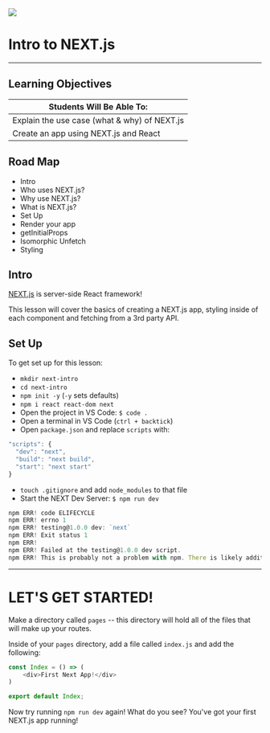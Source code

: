 <img src="https://upload.wikimedia.org/wikipedia/commons/thumb/8/8e/Nextjs-logo.svg/1280px-Nextjs-logo.svg.png">

# Intro to NEXT.js
---

## Learning Objectives

| Students Will Be Able To: |
| --- |
| Explain the use case (what & why) of NEXT.js |
| Create an app using NEXT.js and React |

## Road Map

- Intro
- Who uses NEXT.js?
- Why use NEXT.js?
- What is NEXT.js?
- Set Up
- Render your app
- getInitialProps
- Isomorphic Unfetch
- Styling

## Intro

[NEXT.js](https://nextjs.org/) is server-side React framework!

This lesson will cover the basics of creating a NEXT.js app, styling inside of each component and fetching from a 3rd party API.

## Set Up

To get set up for this lesson:

- `mkdir next-intro`
- `cd next-intro`
- `npm init -y` (`-y` sets defaults)
- `npm i react react-dom next`
- Open the project in VS Code: `$ code .`
- Open a terminal in VS Code (`ctrl + backtick`)
- Open `package.json` and replace `scripts` with:
```js
"scripts": {
  "dev": "next",
  "build": "next build",
  "start": "next start"
}
```
- `touch .gitignore` and add `node_modules` to that file
- Start the NEXT Dev Server: `$ npm run dev`

```js
npm ERR! code ELIFECYCLE
npm ERR! errno 1
npm ERR! testing@1.0.0 dev: `next`
npm ERR! Exit status 1
npm ERR! 
npm ERR! Failed at the testing@1.0.0 dev script.
npm ERR! This is probably not a problem with npm. There is likely additional logging output above.
```
---
# LET'S GET STARTED!

Make a directory called `pages` -- this directory will hold all of the files that will make up your routes.

Inside of your `pages` directory, add a file called `index.js` and add the following:
```js
const Index = () => (
    <div>First Next App!</div>
)

export default Index;
```

Now try running `npm run dev` again! What do you see? You've got your first NEXT.js app running!


